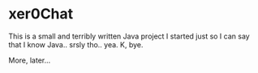 # xer0Chat

This is a small and terribly written Java project I started just so I can say that I know Java.. srsly tho.. yea. K, bye.

More, later...
